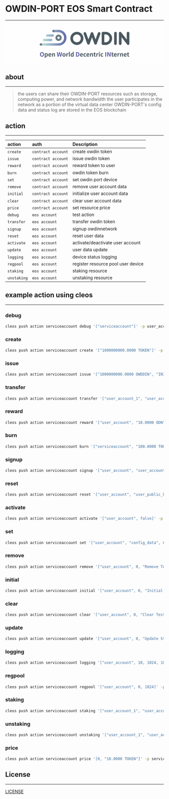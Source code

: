 # OWDIN-PORT EOS Smart Contract
---
[![OWDIN NETWORK](doc/OWDINLOGO.png "OWDIN NETWORK")](https://owdin.network/)

## about
---
 > the users can share their OWDIN-PORT resources such as storage, computing power, and network bandwidth
 > the user participates in the network as a portion of the virtual data center
 > OWDIN-PORT's config data and status log are stored in the EOS blockchain

## action
---
| action      | auth               | Description                        |
|:------------|:-------------------|:-----------------------------------|
| `create`    | `contract account` | create owdin token                 |
| `issue`     | `contract account` | issue owdin token                  |
| `reward`    | `contract account` | reward token to user               |
| `burn`      | `contract account` | owdin token burn                   |
| `set`       | `contract account` | set owdin port device              |
| `remove`    | `contract account` | remove user account data           |
| `initial`   | `contract account` | initialize user account data       |
| `clear`     | `contract account` | clear user account data            |
| `price`     | `contract account` | set resource price                 |
| `debug`     | `eos account`      | test action                        |
| `transfer`  | `eos account`      | transfer owdin token               |
| `signup`    | `eos account`      | signup owdinnetwork                |
| `reset`     | `eos account`      | reset user data                    |
| `activate`  | `eos account`      | activate/deactivate user account   |
| `update`    | `eos account`      | user data update                   |
| `logging`   | `eos account`      | device status logging              |
| `regpool`   | `eos account`      | register resource pool user device |
| `staking`   | `eos account`      | staking resource                   |
| `unstaking` | `eos account`      | unstaking resource                 |

## example action using cleos
---
### debug
```bash
cleos push action serviceaccount debug '["serviceaccount"]' -p user_account@active
```

### create
```bash
cleos push action serviceaccount create '["1000000000.0000 TOKEN"]' -p serviceaccount@active
```

### issue
```bash
cleos push action serviceaccount issue '["1000000000.0000 OWDDIN", "INITIAL TOKEN ISSUE"]' -p serviceaccount@active
```

### transfer
```bash
cleos push action serviceaccount transfer '["user_account_1", "user_account_2", "1000000.0000 TOKEN", "transfer Test"]' -p user_account_1@active
```

### reward
```bash
cleos push action serviceaccount reward '["user_account", "10.0000 ODN", "TOKEN Reward Test"]' -p serviceaccount@active
```

### burn
```bash
cleos push action serviceaccount burn '["serviceaccount", "100.0000 TOKEN", "TOKEN BURN Test"]' -p serviceaccount@active
```

### signup
```bash
cleos push action serviceaccount signup '["user_account", "user_account", "user_public_key_1", "device_unique_index_1", "secure_ip_index_1", 10240, 409600, 1024000, 0, 0 ]' -p user_account@active
```

### reset
```bash
cleos push action serviceaccount reset '["user_account", "user_public_key_reset_1", "device_unique_index_reset_1", "secure_ip_index_reset_1", 10241, 409601, 1024001, 0, 0 ]' -p user_account@active
```

### activate
```bash
cleos push action serviceaccount activate '["user_account", false]' -p user_account@active
```

### set
```bash
cleos push action serviceaccount set '["user_account", "config_data", 0, "Config Setting Test"]' -p serviceaccount@active
```

### remove
```bash
cleos push action serviceaccount remove '["user_account", 0, "Remove Test"]' -p serviceaccount@active
```

### initial
```bash
cleos push action serviceaccount initial '["user_account", 0, "Initial Test"]' -p serviceaccount@active
```

### clear
```bash
cleos push action serviceaccount clear '["user_account", 0, "Clear Test"]' -p serviceaccount@active
```

### update
```bash
cleos push action serviceaccount update '["user_account", 0, "Update Status", "Update Test"]' -p user_account@active
```

### logging
```bash
cleos push action serviceaccount logging '["user_account", 10, 1024, 10240, 1024, 5120, 200, "Logging Status", "Logging Test"]' -p user_account@active
```

### regpool
```bash
cleos push action serviceaccount regpool '["user_account", 0, 1024]' -p user_account@active
```

### staking
```bash
cleos push action serviceaccount staking '["user_account_1", "user_account_2", 0, "10.0000 TOKEN"]' -p user_account_1@active
```

### unstaking
```bash
cleos push action serviceaccount unstaking '["user_account_1", "user_account_2", 1, 0]' -p user_account_1@active
```

### price
```bash
cleos push action serviceaccount price '[0, "10.0000 TOKEN"]' -p serviceaccount@active
```

## License
---
[LICENSE](LICENSE)
